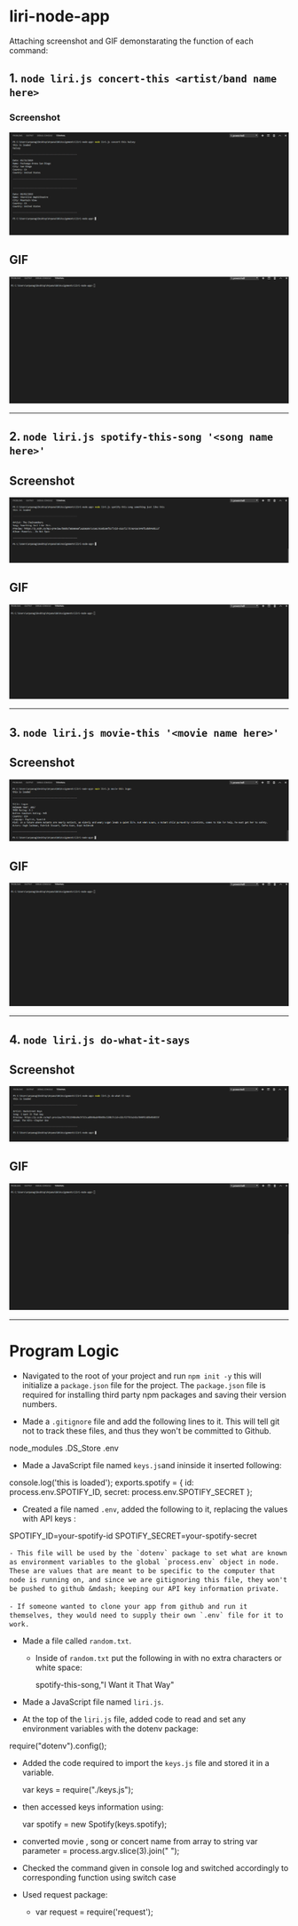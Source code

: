 # liri-node-app

Attaching screenshot and GIF demonstarating the function of each command:

## 1. `node liri.js concert-this <artist/band name here>`
### Screenshot
![GitHub Logo](concert-this.PNG)


## **GIF**
![](concert-this.gif)

-------------------------------------------------------------------------------------------------------------------------------------------------------------------------------


## 2. `node liri.js spotify-this-song '<song name here>'`
## **Screenshot**
![GitHub Logo](spotify-this-song.PNG)


## **GIF**
![](spotify-this-song.gif)

-------------------------------------------------------------------------------------------------------------------------------------------------------------------------------

## 3. `node liri.js movie-this '<movie name here>'`
## **Screenshot**
![GitHub Logo](movie-this.PNG)


## **GIF**
![](movie-this.gif)

-------------------------------------------------------------------------------------------------------------------------------------------------------------------------------

## 4. `node liri.js do-what-it-says`
## **Screenshot**
![GitHub Logo](do-what-it-says.PNG)


## **GIF**
![](do-what-it-says.gif)

-------------------------------------------------------------------------------------------------------------------------------------------------------------------------------


# Program Logic

* Navigated to the root of your project and run `npm init -y`  this will initialize a `package.json` file for the project. The `package.json` file is required for installing third party npm packages and saving their version numbers. 


* Made a `.gitignore` file and add the following lines to it. This will tell git not to track these files, and thus they won't be committed to Github.

node_modules
.DS_Store
.env


* Made a JavaScript file named `keys.js`and ininside it inserted following:

console.log('this is loaded');
exports.spotify = {
  id: process.env.SPOTIFY_ID,
  secret: process.env.SPOTIFY_SECRET
};


* Created a file named `.env`, added the following to it, replacing the values with API keys :

SPOTIFY_ID=your-spotify-id
SPOTIFY_SECRET=your-spotify-secret


    - This file will be used by the `dotenv` package to set what are known as environment variables to the global `process.env` object in node. These are values that are meant to be specific to the computer that node is running on, and since we are gitignoring this file, they won't be pushed to github &mdash; keeping our API key information private.

    - If someone wanted to clone your app from github and run it themselves, they would need to supply their own `.env` file for it to work.

* Made a file called `random.txt`.

   - Inside of `random.txt` put the following in with no extra characters or white space:

     spotify-this-song,"I Want it That Way"

* Made a JavaScript file named `liri.js`.


* At the top of the `liri.js` file, added code to read and set any environment variables with the dotenv package:

require("dotenv").config();


* Added the code required to import the `keys.js` file and stored it in a variable.

  var keys = require("./keys.js");


* then accessed keys information using:

  var spotify = new Spotify(keys.spotify);

* converted movie , song or concert name from array to string
var parameter = process.argv.slice(3).join(" ");

* Checked the command given in console log and switched accordingly to corresponding function using switch case

* Used request package:
  * var request = require('request');
